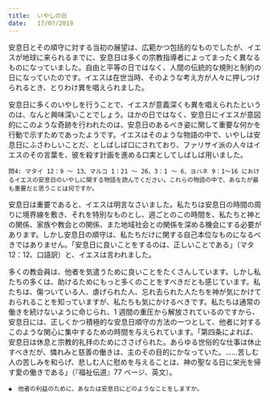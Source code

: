 ```yaml
---
title:  いやしの日
date:   17/07/2019
---
```


安息日とその順守に対する当初の展望は、広範かつ包括的なものでしたが、イエスが地球に来られるまでに、安息日は多くの宗教指導者によってまったく異なるものになっていました。自由と平等の日ではなく、人間の伝統的な規則と制約の日になっていたのです。イエスは在世当時、そのような考え方が人々に押しつけられるとき、とりわけ異を唱えられました。

安息日に多くのいやしを行うことで、イエスが意義深くも異を唱えられたというのは、なんと興味深いことでしょう。ほかの日ではなく、安息日にイエスが意図的にこのような奇跡を行われたのは、安息日のあるべき姿に関して重要な何かを行動で示すためであったようです。イエスはそのような物語の中で、いやしは安息日にふさわしいことだ、としばしば口にされており、ファリサイ派の人々はイエスのその言葉を、彼を殺す計画を進める口実としてしばしば用いました。

`問4: マタイ 12：9 ～ 13、マルコ 1：21 ～ 26、3：1 ～ 6、ヨハネ 9：1～16 におけるイエスの安息日のいやしに関する物語を読んでください。これらの物語の中で、あなたが最も重要だと思うことは何ですか。`

安息日は重要であると、イエスは明言なさいました。私たちは安息日の時間の周りに境界線を敷き、それを特別なものとし、週ごとのこの時間を、私たちと神との関係、家族や教会との関係、また地域社会との関係を深める機会にする必要があります。しかし安息日の順守は、私たちだけに関する自己本位なものになるべきではありません。「安息日に良いことをするのは、正しいことである」（マタ12：12、口語訳）と、イエスは言われました。

多くの教会員は、他者を気遣うために良いことをたくさんしています。しかし私たちの多くは、助けるためにもっと多くのことをすべきだとも感じています。私たちは、傷ついている人、虐げられた人、忘れ去られた人たちを神が気にかけておられることを知っていますが、私たちも気にかけるべきです。私たちは通常の働きを続けないように命じられ、1 週間の重圧から解放されているのですから、安息日には、正しくかつ積極的な安息日順守の方法の一つとして、他者に対するこのような関心に集中するための時間を与えられています。「第四条によれば、安息日は休息と宗教的礼拝のためにささげられた。あらゆる世俗的な仕事は休止すべきだが、憐れみと慈善の働きは、主のその目的にかなっていた。……苦しむ人の苦しみを和らげ、悲しむ人に慰めを与えることは、神の聖なる日に栄光を帰す愛の働きである」（『福祉伝道』77 ページ、英文）。

`◆　他者の利益のために、あなたは安息日にどのようなことをしますか。`